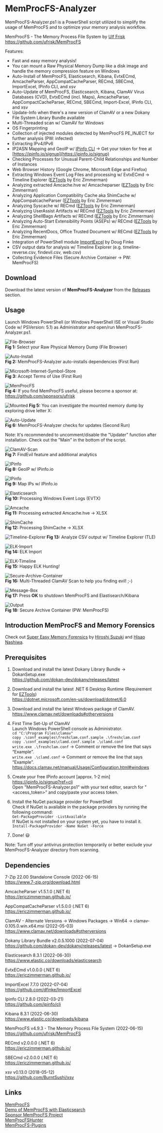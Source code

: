 # MemProcFS-Analyzer
MemProcFS-Analyzer.ps1 is a PowerShell script utilized to simplify the usage of MemProcFS and to optimize your memory analysis workflow.

MemProcFS - The Memory Process File System by [Ulf Frisk](https://twitter.com/ulffrisk)  
https://github.com/ufrisk/MemProcFS  

Features:
* Fast and easy memory analysis!
* You can mount a Raw Physical Memory Dump like a disk image and handle the memory compression feature on Windows
* Auto-Install of MemProcFS, Elasticsearch, Kibana, EvtxECmd, AmcacheParser, AppCompatCacheParser, RECmd, SBECmd, ImportExcel, IPinfo CLI, and xsv  
* Auto-Update of MemProcFS, Elasticsearch, Kibana, ClamAV Virus Databases (CVD), EvtxECmd (incl. Maps), AmcacheParser, AppCompactCacheParser, RECmd, SBECmd, Import-Excel, IPinfo CLI, and xsv
* Update-Info when there's a new version of ClamAV or a new Dokany File System Library Bundle available  
* Multi-Threaded scan w/ ClamAV for Windows  
* OS Fingerprinting  
* Collection of injected modules detected by MemProcFS PE_INJECT for further analysis (PW: infected)
* Extracting IPv4/IPv6  
* IP2ASN Mapping and GeoIP w/ [IPinfo CLI](https://github.com/ipinfo/cli) &#8594; Get your token for free at [https://ipinfo.io/signup](https://ipinfo.io/signup)  
* Checking Processes for Unusual Parent-Child Relationships and Number of Instances  
* Web Browser History (Google Chrome, Microsoft Edge and Firefox) 
* Extracting Windows Event Log Files and processing w/ EvtxECmd &#8594; Timeline Explorer ([EZTools](https://ericzimmerman.github.io/) by Eric Zimmerman)  
* Analyzing extracted Amcache.hve w/ Amcacheparser ([EZTools](https://ericzimmerman.github.io/) by Eric Zimmerman)  
* Analyzing Application Compatibility Cache aka ShimCache w/ AppCompatcacheParser ([EZTools](https://ericzimmerman.github.io/) by Eric Zimmerman)  
* Analyzing Syscache w/ RECmd ([EZTools](https://ericzimmerman.github.io/) by Eric Zimmerman)  
* Analyzing UserAssist Artifacts w/ RECmd ([EZTools](https://ericzimmerman.github.io/) by Eric Zimmerman)  
* Analyzing ShellBags Artifacts w/ RECmd ([EZTools](https://ericzimmerman.github.io/) by Eric Zimmerman)  
* Analyzing Auto-Start Extensibility Points (ASEPs) w/ RECmd ([EZTools](https://ericzimmerman.github.io/) by Eric Zimmerman)  
* Analyzing RecentDocs, Office Trusted Document w/ RECmd ([EZTools](https://ericzimmerman.github.io/) by Eric Zimmerman)  
* Integration of PowerShell module [ImportExcel](https://github.com/dfinke/ImportExcel) by Doug Finke
* CSV output data for analysis w/ Timeline Explorer (e.g. timeline-reverse.csv, findevil.csv, web.csv)  
* Collecting Evidence Files (Secure Archive Container &#8594; PW: MemProcFS)  

## Download 
Download the latest version of **MemProcFS-Analyzer** from the [Releases](https://github.com/evild3ad/MemProcFS-Analyzer/releases) section.  

## Usage  
Launch Windows PowerShell (or Windows PowerShell ISE or Visual Studio Code w/ PSVersion: 5.1) as Administrator and open/run MemProcFS-Analyzer.ps1. 

![File-Browser](https://github.com/evild3ad/MemProcFS-Analyzer/blob/7e190fc50b1844e0e7f8ff287ab08e5040e3c750/Screenshots/01.png)  
**Fig 1:** Select your Raw Physical Memory Dump (File Browser)

![Auto-Install](https://github.com/evild3ad/MemProcFS-Analyzer/blob/7e190fc50b1844e0e7f8ff287ab08e5040e3c750/Screenshots/02.png)  
**Fig 2:** MemProcFS-Analyzer auto-installs dependencies (First Run)

![Microsoft-Internet-Symbol-Store](https://github.com/evild3ad/MemProcFS-Analyzer/blob/7e190fc50b1844e0e7f8ff287ab08e5040e3c750/Screenshots/03.png)  
**Fig 3:** Accept Terms of Use (First Run)  

![MemProcFS](https://github.com/evild3ad/MemProcFS-Analyzer/blob/7e190fc50b1844e0e7f8ff287ab08e5040e3c750/Screenshots/04.png)  
**Fig 4:** If you find MemProcFS useful, please become a sponsor at: https://github.com/sponsors/ufrisk  

![Mounted](https://github.com/evild3ad/MemProcFS-Analyzer/blob/7e190fc50b1844e0e7f8ff287ab08e5040e3c750/Screenshots/05.png)
**Fig 5:** You can investigate the mounted memory dump by exploring drive letter X:

![Auto-Update](https://github.com/evild3ad/MemProcFS-Analyzer/blob/7e190fc50b1844e0e7f8ff287ab08e5040e3c750/Screenshots/06.png)  
**Fig 6:** MemProcFS-Analyzer checks for updates (Second Run) 

Note: It's recommended to uncomment/disable the "Updater" function after installation. Check out the "Main" in the bottom of the script.

![ClamAV-Scan](https://github.com/evild3ad/MemProcFS-Analyzer/blob/7e190fc50b1844e0e7f8ff287ab08e5040e3c750/Screenshots/07.png)  
**Fig 7:** FindEvil feature and additional analytics

![IPinfo](https://github.com/evild3ad/MemProcFS-Analyzer/blob/7e190fc50b1844e0e7f8ff287ab08e5040e3c750/Screenshots/08.png)  
**Fig 8:** GeoIP w/ IPinfo.io

![IPinfo](https://github.com/evild3ad/MemProcFS-Analyzer/blob/7e190fc50b1844e0e7f8ff287ab08e5040e3c750/Screenshots/09.png)  
**Fig 9:** Map IPs w/ IPinfo.io

![Elasticsearch](https://github.com/evild3ad/MemProcFS-Analyzer/blob/7e190fc50b1844e0e7f8ff287ab08e5040e3c750/Screenshots/10.png)  
**Fig 10:** Processing Windows Event Logs (EVTX)

![Amcache](https://github.com/evild3ad/MemProcFS-Analyzer/blob/7e190fc50b1844e0e7f8ff287ab08e5040e3c750/Screenshots/11.png)  
**Fig 11:** Processing extracted Amcache.hve &#8594; XLSX  

![ShimCache](https://github.com/evild3ad/MemProcFS-Analyzer/blob/7e190fc50b1844e0e7f8ff287ab08e5040e3c750/Screenshots/12.png)  
**Fig 12:** Processing ShimCache &#8594; XLSX  

![Timeline-Explorer](https://github.com/evild3ad/MemProcFS-Analyzer/blob/7e190fc50b1844e0e7f8ff287ab08e5040e3c750/Screenshots/14.png) 
**Fig 13:** Analyze CSV output w/ Timeline Explorer (TLE)

![ELK-Import](https://github.com/evild3ad/MemProcFS-Analyzer/blob/7e190fc50b1844e0e7f8ff287ab08e5040e3c750/Screenshots/13.png)  
**Fig 14:** ELK Import

![ELK-Timeline](https://github.com/evild3ad/MemProcFS-Analyzer/blob/7e190fc50b1844e0e7f8ff287ab08e5040e3c750/Screenshots/15.png)  
**Fig 15:** Happy ELK Hunting!

![Secure-Archive-Container](https://github.com/evild3ad/MemProcFS-Analyzer/blob/7e190fc50b1844e0e7f8ff287ab08e5040e3c750/Screenshots/16.png)  
**Fig 16:** Multi-Threaded ClamAV Scan to help you finding evil! ;-)

![Message-Box](https://github.com/evild3ad/MemProcFS-Analyzer/blob/7e190fc50b1844e0e7f8ff287ab08e5040e3c750/Screenshots/17.png)  
**Fig 17:** Press **OK** to shutdown MemProcFS and Elastisearch/Kibana

![Output](https://github.com/evild3ad/MemProcFS-Analyzer/blob/7e190fc50b1844e0e7f8ff287ab08e5040e3c750/Screenshots/18.png)  
**Fig 18:** Secure Archive Container (PW: MemProcFS)  

## Introduction MemProcFS and Memory Forensics  
Check out [Super Easy Memory Forensics](https://www.slideshare.net/IIJ_PR/super-easy-memory-forensics) by [Hiroshi Suzuki](https://twitter.com/herosi_t) and [Hisao Nashiwa](https://twitter.com/unk0unk0).

## Prerequisites 
1. Download and install the latest Dokany Library Bundle &#8594; DokanSetup.exe  
https://github.com/dokan-dev/dokany/releases/latest  

2. Download and install the latest .NET 6 Desktop Runtime (Requirement for [EZTools](https://ericzimmerman.github.io/))  
https://dotnet.microsoft.com/en-us/download/dotnet/6.0   

3. Download and install the latest Windows package of ClamAV.  
https://www.clamav.net/downloads#otherversions 

4. First Time Set-Up of ClamAV  
Launch Windows PowerShell console as Administrator.  
`cd "C:\Program Files\clamav"`  
`copy .\conf_examples\freshclam.conf.sample .\freshclam.conf`  
`copy .\conf_examples\clamd.conf.sample .\clamd.conf`  
`write.exe .\freshclam.conf`  &#8594; Comment or remove the line that says “Example”.  
`write.exe .\clamd.conf` &#8594; Comment or remove the line that says “Example”.  
https://docs.clamav.net/manual/Usage/Configuration.html#windows  

5. Create your free IPinfo account [approx. 1-2 min]  
https://ipinfo.io/signup?ref=cli  
Open "MemProcFS-Analyzer.ps1" with your text editor, search for "<access_token>" and copy/paste your access token.

6. Install the NuGet package provider for PowerShell  
Check if NuGet is available in the package providers by running the following command:  
`Get-PackageProvider -ListAvailable`  
If NuGet is not installed on your system yet, you have to install it.  
`Install-PackageProvider -Name NuGet -Force`  

7. Done! :smiley:  

Note: Turn off your antivirus protection temporarily or better exclude your MemProcFS-Analyzer directory from scanning. 

## Dependencies
7-Zip 22.00 Standalone Console (2022-06-15)  
https://www.7-zip.org/download.html  

AmcacheParser v1.5.1.0 (.NET 6)  
https://ericzimmerman.github.io/  

AppCompatCacheParser v1.5.0.0 (.NET 6)  
https://ericzimmerman.github.io/  

ClamAV - Alternate Versions &#8594; Windows Packages &#8594; Win64 &#8594; clamav-0.105.0.win.x64.msi (2022-05-03)  
https://www.clamav.net/downloads#otherversions  

Dokany Library Bundle v2.0.5.1000 (2022-07-04)  
https://github.com/dokan-dev/dokany/releases/latest &#8594; DokanSetup.exe  

Elasticsearch 8.3.1 (2022-06-30)  
https://www.elastic.co/downloads/elasticsearch  

EvtxECmd v1.0.0.0 (.NET 6)  
https://ericzimmerman.github.io/  

ImportExcel 7.7.0 (2022-07-04)  
https://github.com/dfinke/ImportExcel  

Ipinfo CLI 2.8.0 (2022-03-21)  
https://github.com/ipinfo/cli  

Kibana 8.3.1 (2022-06-30)  
https://www.elastic.co/downloads/kibana  

MemProcFS v4.9.3 - The Memory Process File System (2022-06-15)  
https://github.com/ufrisk/MemProcFS  

RECmd v2.0.0.0 (.NET 6)  
https://ericzimmerman.github.io/  

SBECmd v2.0.0.0 (.NET 6)  
https://ericzimmerman.github.io/  

xsv v0.13.0 (2018-05-12)  
https://github.com/BurntSushi/xsv

## Links
[MemProcFS](https://github.com/ufrisk/MemProcFS)  
[Demo of MemProcFS with Elasticsearch](https://www.youtube.com/watch?v=JcIlowlrvyI)  
[Sponsor MemProcFS Project](https://github.com/sponsors/ufrisk)  
[MemProcFSHunter](https://github.com/memprocfshunt/MemProcFSHunter)  
[MemProcFS-Plugins](https://github.com/ufrisk/MemProcFS-Plugins)
